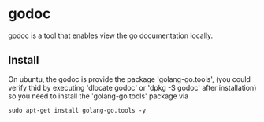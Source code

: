 godoc 
=====

godoc is a tool that enables view the go documentation locally. 


Install 
-------

On ubuntu, the godoc is provide the package 'golang-go.tools', 
(you could verify thid by executing 'dlocate godoc' or 'dpkg -S godoc' after 
installation) so you need to 
install the 'golang-go.tools' package via

```
sudo apt-get install golang-go.tools -y
```
